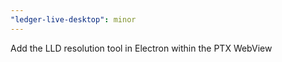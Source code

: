 ```yaml
---
"ledger-live-desktop": minor
---
```


Add the LLD resolution tool in Electron within the PTX WebView
